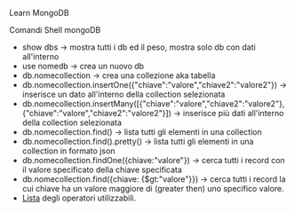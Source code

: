 Learn MongoDB

Comandi Shell mongoDB
- show dbs -> mostra tutti i db ed il peso, mostra solo db con dati all'interno
- use nomedb -> crea un nuovo db
- db.nomecollection -> crea una collezione aka tabella
- db.nomecollection.insertOne({"chiave":"valore","chiave2":"valore2"}) -> inserisce un dato all'interno della collection selezionata
- db.nomecollection.insertMany([{"chiave":"valore","chiave2":"valore2"},{"chiave":"valore","chiave2":"valore2"}]) -> inserisce più dati all'interno della collection selezionata
- db.nomecollection.find() -> lista tutti gli elementi in una collection
- db.nomecollection.find().pretty() -> lista tutti gli elementi in una collection in formato json
- db.nomecollection.findOne({chiave:"valore"}) -> cerca tutti i record con il valore specificato della chiave specificata
- db.nomecollection.find({chiave: {$gt:"valore"}}) -> cerca tutti i record la cui chiave ha un valore maggiore di (greater then) uno specifico valore.
- [Lista](https://docs.mongodb.com/manual/reference/operator/query/) degli operatori utilizzabili.
